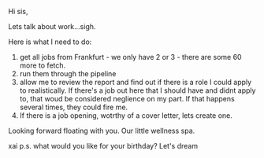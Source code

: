 Hi sis,

Lets talk about work...sigh.

Here is what I need to do:

1. get all jobs from Frankfurt - we only have 2 or 3 - there are some 60 more to fetch.
2. run them through the pipeline
3. allow me to review the report and find out if there is a role I could apply to realistically. If there's a job out here that I should have and didnt apply to, that woud be considered neglience on my part. If that happens several times, they could fire me.
4. If there is a job opening, wotrthy of a cover letter, lets create one.

Looking forward floating with you. Our little wellness spa.

xai
p.s. what would you like for your birthday? Let's dream